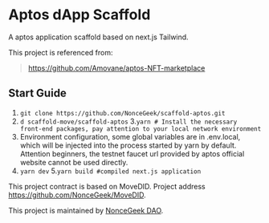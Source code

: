 # Aptos dApp Scaffold

A aptos application scaffold based on next.js Tailwind.

This project is referenced from:

> https://github.com/Amovane/aptos-NFT-marketplace

## Start Guide

1. `git clone https://github.com/NonceGeek/scaffold-aptos.git`
2. `d scaffold-move/scaffold-aptos`
3.`yarn # Install the necessary front-end packages, pay attention to your local network environment`
4. Environment configuration, some global variables are in .env.local, which will be injected into the process started by yarn by default. Attention beginners, the testnet faucet url provided by aptos official website cannot be used directly.
4. `yarn dev`
5.`yarn build #compiled next.js application`

This project contract is based on MoveDID. Project address <https://github.com/NonceGeek/MoveDID>.

This project is maintained by [NonceGeek DAO](https://noncegeek.com/#/).
